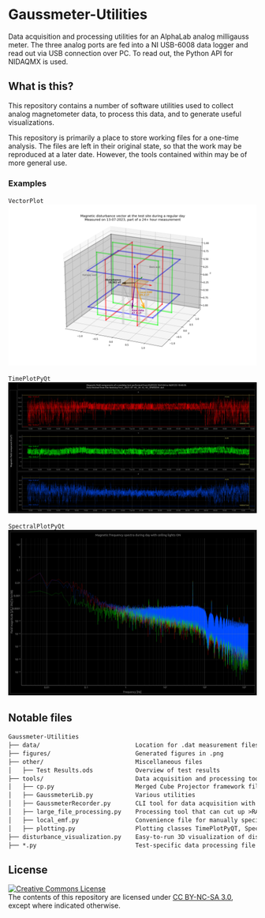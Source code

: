 # Gaussmeter-Utilities
Data acquisition and processing utilities for an AlphaLab analog milligauss meter. The three analog ports are fed into a NI USB-6008 data logger and read out via USB connection over PC. To read out, the Python API for NIDAQMX is used.


## What is this?
This repository contains a number of software utilities used to collect analog magnetometer data, to process this data, and to generate useful visualizations.

This repository is primarily a place to store working files for a one-time analysis. The files are left in their original state, so that the work may be reproduced at a later date. However, the tools contained within may be of more general use.

### Examples
 `VectorPlot`
![alt text](./figures/disturbance_visualization.png?raw=true)

 `TimePlotPyQt`
![alt text](./other/high_resolution_export.png?raw=true)

 `SpectralPlotPyQt`
![alt text](./figures/Lights%20On%20-%20Spectral%20Plot.png?raw=true)

## Notable files
```markdown
Gaussmeter-Utilities
├── data/                           Location for .dat measurement files, not on Github due to large size
├── figures/                        Generated figures in .png
├── other/                          Miscellaneous files
│   ├── Test Results.ods            Overview of test results
├── tools/                          Data acquisition and processing tools
│   ├── cp.py                       Merged Cube Projector framework file (all classes)
│   ├── GaussmeterLib.py            Various utilities
│   ├── GaussmeterRecorder.py       CLI tool for data acquisition with NI-DAQmx
│   ├── large_file_processing.py    Processing tool that can cut up >RAM datasets into smaller chunks. These chunks can be automatically synchronized to whole hours using Unix timestamps.
│   ├── local_emf.py                Convenience file for manually specifying the local Earth Magnetic Field vector
│   ├── plotting.py                 Plotting classes TimePlotPyQT, SpectralPlotPyQt, VectorPlot
├── disturbance_visualization.py    Easy-to-run 3D visualization of disturbance vector
├── *.py                            Test-specific data processing file
```

## License
<a rel="license" href="https://creativecommons.org/licenses/by-nc-sa/3.0/"><img alt="Creative Commons License" style="border-width:0" src="https://licensebuttons.net/l/by-nc-sa/4.0/88x31.png" /></a><br />
The contents of this repository are licensed under [CC BY-NC-SA 3.0](https://creativecommons.org/licenses/by-nc-sa/3.0/), except where indicated otherwise.
